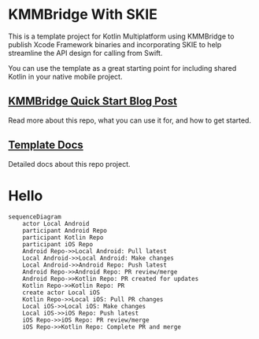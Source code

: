 # KMMBridge With SKIE

This is a template project for Kotlin Multiplatform using KMMBridge to publish Xcode Framework binaries and incorporating SKIE to help streamline the API design for calling from Swift.

You can use the template as a great starting point for including shared Kotlin in your native mobile project.

## [KMMBridge Quick Start Blog Post](https://touchlab.co/kmmbridge-quick-start)

Read more about this repo, what you can use it for, and how to get started.

## [Template Docs](https://touchlab.co/kmmbridgeskie)

Detailed docs about this repo project.


# Hello

```mermaid
sequenceDiagram
    actor Local Android
    participant Android Repo
    participant Kotlin Repo
    participant iOS Repo
    Android Repo->>Local Android: Pull latest
    Local Android->>Local Android: Make changes
    Local Android->>Android Repo: Push latest
    Android Repo->>Android Repo: PR review/merge
    Android Repo->>Kotlin Repo: PR created for updates
    Kotlin Repo->>Kotlin Repo: PR
    create actor Local iOS
    Kotlin Repo->>Local iOS: Pull PR changes
    Local iOS->>Local iOS: Make changes
    Local iOS->>iOS Repo: Push latest
    iOS Repo->>iOS Repo: PR review/merge
    iOS Repo->>Kotlin Repo: Complete PR and merge
```
